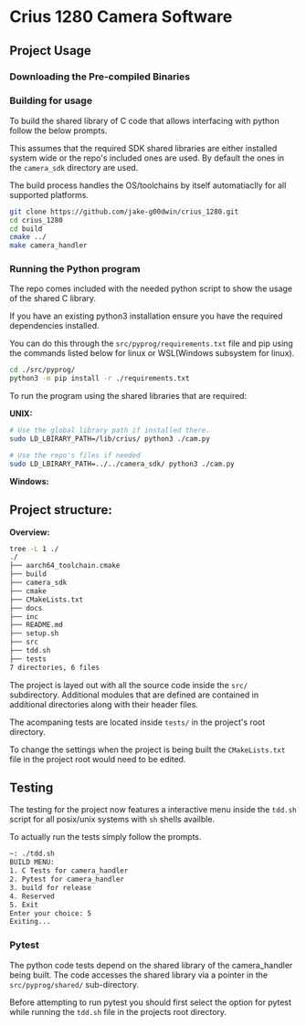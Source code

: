# Crius 1280 Camera Software

## Project Usage

### Downloading the Pre-compiled Binaries



### Building for usage


To build the shared library of C code that allows interfacing with python
follow the below prompts.

This assumes that the required SDK shared libraries are either installed 
system wide or the repo's included ones are used. By default the ones in the
`camera_sdk` directory are used.

The build process handles the OS/toolchains by itself automatiaclly for all
supported platforms.

```sh
git clone https://github.com/jake-g00dwin/crius_1280.git
cd crius_1280
cd build
cmake ../
make camera_handler
```



### Running the Python program

The repo comes included with the needed python script to show the usage of
the shared C library.

If you have an existing python3 installation ensure you have the required
dependencies installed.

You can do this through the `src/pyprog/requirements.txt` file and pip using the 
commands listed below for linux or WSL(Windows subsystem for linux).
```sh
cd ./src/pyprog/
python3 -m pip install -r ./requirements.txt
```

To run the program using the shared libraries that are required:

**UNIX:**
```sh
# Use the global library path if installed there.
sudo LD_LBIRARY_PATH=/lib/crius/ python3 ./cam.py

# Use the repo's files if needed
sudo LD_LBIRARY_PATH=../../camera_sdk/ python3 ./cam.py
```

**Windows:**





## Project structure:

**Overview:**
```sh
tree -L 1 ./
./
├── aarch64_toolchain.cmake
├── build
├── camera_sdk
├── cmake
├── CMakeLists.txt
├── docs
├── inc
├── README.md
├── setup.sh
├── src
├── tdd.sh
├── tests
7 directories, 6 files
```
The project is layed out with all the source code inside the `src/` 
subdirectory. Additional modules that are defined are contained in additional
directories along with their header files.

The acompaning tests are located inside `tests/` in the project's root 
directory.

To change the settings when the project is being built the `CMakeLists.txt`
file in the project root would need to be edited.


## Testing

The testing for the project now features a interactive menu inside the 
`tdd.sh` script for all posix/unix systems with `sh` shells availble.

To actually run the tests simply follow the prompts.

```sh
~: ./tdd.sh
BUILD MENU:
1. C Tests for camera_handler
2. Pytest for camera_handler
3. build for release
4. Reserved
5. Exit
Enter your choice: 5 
Exiting...
```

### Pytest

The python code tests depend on the shared library of the camera_handler 
being built. The code accesses the shared library via a pointer in the 
`src/pyprog/shared/` sub-directory.

Before attempting to run pytest you should first select the option for pytest
while running the `tdd.sh` file in the projects root directory.

